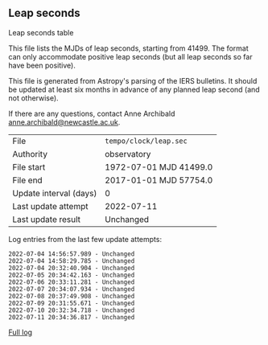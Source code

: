 
## Leap seconds

Leap seconds table

This file lists the MJDs of leap seconds, starting from 41499.
The format can only accommodate positive leap seconds (but all
leap seconds so far have been positive).

This file is generated from Astropy's parsing of the IERS
bulletins. It should be updated at least six months in advance
of any planned leap second (and not otherwise).

If there are any questions, contact Anne Archibald
<anne.archibald@newcastle.ac.uk>.

|     |     |
|:--- |:--- |
| File | `tempo/clock/leap.sec` |
| Authority | observatory |
| File start | 1972-07-01 MJD 41499.0 |
| File end | 2017-01-01 MJD 57754.0 |
| Update interval (days) | 0 |
| Last update attempt | 2022-07-11 |
| Last update result | Unchanged |

Log entries from the last few update attempts:
```
2022-07-04 14:56:57.989 - Unchanged
2022-07-04 14:58:29.785 - Unchanged
2022-07-04 20:32:40.904 - Unchanged
2022-07-05 20:34:42.163 - Unchanged
2022-07-06 20:33:11.281 - Unchanged
2022-07-07 20:34:07.934 - Unchanged
2022-07-08 20:37:49.908 - Unchanged
2022-07-09 20:31:55.671 - Unchanged
2022-07-10 20:32:34.718 - Unchanged
2022-07-11 20:34:36.817 - Unchanged
```
[Full log](https://raw.githubusercontent.com/ipta/pulsar-clock-corrections/main/log/tempo/clock/leap.sec.log)
